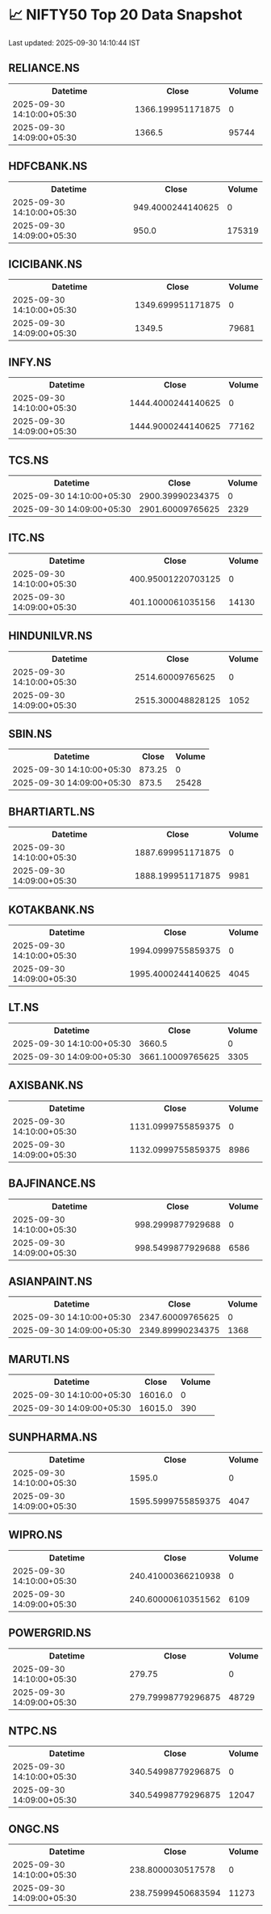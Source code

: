 # 📈 NIFTY50 Top 20 Data Snapshot

Last updated: 2025-09-30 14:10:44 IST

## RELIANCE.NS

<table>
  <tr><th>Datetime</th><th>Close</th><th>Volume</th></tr>
  <tr><td>2025-09-30 14:10:00+05:30</td><td>1366.199951171875</td><td>0</td></tr>
  <tr><td>2025-09-30 14:09:00+05:30</td><td>1366.5</td><td>95744</td></tr>
</table>

## HDFCBANK.NS

<table>
  <tr><th>Datetime</th><th>Close</th><th>Volume</th></tr>
  <tr><td>2025-09-30 14:10:00+05:30</td><td>949.4000244140625</td><td>0</td></tr>
  <tr><td>2025-09-30 14:09:00+05:30</td><td>950.0</td><td>175319</td></tr>
</table>

## ICICIBANK.NS

<table>
  <tr><th>Datetime</th><th>Close</th><th>Volume</th></tr>
  <tr><td>2025-09-30 14:10:00+05:30</td><td>1349.699951171875</td><td>0</td></tr>
  <tr><td>2025-09-30 14:09:00+05:30</td><td>1349.5</td><td>79681</td></tr>
</table>

## INFY.NS

<table>
  <tr><th>Datetime</th><th>Close</th><th>Volume</th></tr>
  <tr><td>2025-09-30 14:10:00+05:30</td><td>1444.4000244140625</td><td>0</td></tr>
  <tr><td>2025-09-30 14:09:00+05:30</td><td>1444.9000244140625</td><td>77162</td></tr>
</table>

## TCS.NS

<table>
  <tr><th>Datetime</th><th>Close</th><th>Volume</th></tr>
  <tr><td>2025-09-30 14:10:00+05:30</td><td>2900.39990234375</td><td>0</td></tr>
  <tr><td>2025-09-30 14:09:00+05:30</td><td>2901.60009765625</td><td>2329</td></tr>
</table>

## ITC.NS

<table>
  <tr><th>Datetime</th><th>Close</th><th>Volume</th></tr>
  <tr><td>2025-09-30 14:10:00+05:30</td><td>400.95001220703125</td><td>0</td></tr>
  <tr><td>2025-09-30 14:09:00+05:30</td><td>401.1000061035156</td><td>14130</td></tr>
</table>

## HINDUNILVR.NS

<table>
  <tr><th>Datetime</th><th>Close</th><th>Volume</th></tr>
  <tr><td>2025-09-30 14:10:00+05:30</td><td>2514.60009765625</td><td>0</td></tr>
  <tr><td>2025-09-30 14:09:00+05:30</td><td>2515.300048828125</td><td>1052</td></tr>
</table>

## SBIN.NS

<table>
  <tr><th>Datetime</th><th>Close</th><th>Volume</th></tr>
  <tr><td>2025-09-30 14:10:00+05:30</td><td>873.25</td><td>0</td></tr>
  <tr><td>2025-09-30 14:09:00+05:30</td><td>873.5</td><td>25428</td></tr>
</table>

## BHARTIARTL.NS

<table>
  <tr><th>Datetime</th><th>Close</th><th>Volume</th></tr>
  <tr><td>2025-09-30 14:10:00+05:30</td><td>1887.699951171875</td><td>0</td></tr>
  <tr><td>2025-09-30 14:09:00+05:30</td><td>1888.199951171875</td><td>9981</td></tr>
</table>

## KOTAKBANK.NS

<table>
  <tr><th>Datetime</th><th>Close</th><th>Volume</th></tr>
  <tr><td>2025-09-30 14:10:00+05:30</td><td>1994.0999755859375</td><td>0</td></tr>
  <tr><td>2025-09-30 14:09:00+05:30</td><td>1995.4000244140625</td><td>4045</td></tr>
</table>

## LT.NS

<table>
  <tr><th>Datetime</th><th>Close</th><th>Volume</th></tr>
  <tr><td>2025-09-30 14:10:00+05:30</td><td>3660.5</td><td>0</td></tr>
  <tr><td>2025-09-30 14:09:00+05:30</td><td>3661.10009765625</td><td>3305</td></tr>
</table>

## AXISBANK.NS

<table>
  <tr><th>Datetime</th><th>Close</th><th>Volume</th></tr>
  <tr><td>2025-09-30 14:10:00+05:30</td><td>1131.0999755859375</td><td>0</td></tr>
  <tr><td>2025-09-30 14:09:00+05:30</td><td>1132.0999755859375</td><td>8986</td></tr>
</table>

## BAJFINANCE.NS

<table>
  <tr><th>Datetime</th><th>Close</th><th>Volume</th></tr>
  <tr><td>2025-09-30 14:10:00+05:30</td><td>998.2999877929688</td><td>0</td></tr>
  <tr><td>2025-09-30 14:09:00+05:30</td><td>998.5499877929688</td><td>6586</td></tr>
</table>

## ASIANPAINT.NS

<table>
  <tr><th>Datetime</th><th>Close</th><th>Volume</th></tr>
  <tr><td>2025-09-30 14:10:00+05:30</td><td>2347.60009765625</td><td>0</td></tr>
  <tr><td>2025-09-30 14:09:00+05:30</td><td>2349.89990234375</td><td>1368</td></tr>
</table>

## MARUTI.NS

<table>
  <tr><th>Datetime</th><th>Close</th><th>Volume</th></tr>
  <tr><td>2025-09-30 14:10:00+05:30</td><td>16016.0</td><td>0</td></tr>
  <tr><td>2025-09-30 14:09:00+05:30</td><td>16015.0</td><td>390</td></tr>
</table>

## SUNPHARMA.NS

<table>
  <tr><th>Datetime</th><th>Close</th><th>Volume</th></tr>
  <tr><td>2025-09-30 14:10:00+05:30</td><td>1595.0</td><td>0</td></tr>
  <tr><td>2025-09-30 14:09:00+05:30</td><td>1595.5999755859375</td><td>4047</td></tr>
</table>

## WIPRO.NS

<table>
  <tr><th>Datetime</th><th>Close</th><th>Volume</th></tr>
  <tr><td>2025-09-30 14:10:00+05:30</td><td>240.41000366210938</td><td>0</td></tr>
  <tr><td>2025-09-30 14:09:00+05:30</td><td>240.60000610351562</td><td>6109</td></tr>
</table>

## POWERGRID.NS

<table>
  <tr><th>Datetime</th><th>Close</th><th>Volume</th></tr>
  <tr><td>2025-09-30 14:10:00+05:30</td><td>279.75</td><td>0</td></tr>
  <tr><td>2025-09-30 14:09:00+05:30</td><td>279.79998779296875</td><td>48729</td></tr>
</table>

## NTPC.NS

<table>
  <tr><th>Datetime</th><th>Close</th><th>Volume</th></tr>
  <tr><td>2025-09-30 14:10:00+05:30</td><td>340.54998779296875</td><td>0</td></tr>
  <tr><td>2025-09-30 14:09:00+05:30</td><td>340.54998779296875</td><td>12047</td></tr>
</table>

## ONGC.NS

<table>
  <tr><th>Datetime</th><th>Close</th><th>Volume</th></tr>
  <tr><td>2025-09-30 14:10:00+05:30</td><td>238.8000030517578</td><td>0</td></tr>
  <tr><td>2025-09-30 14:09:00+05:30</td><td>238.75999450683594</td><td>11273</td></tr>
</table>

